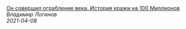 <!--2024-07-27 18:52:02-->
<div class="yb">
  <a class="nodecor" href="/posts.html?istoriya/on_sovershil_ograblenie_veka_istoriya_kraji_na_100_millionov">
    <img class="preview" data-videoid="-G-2Syo7hho" src="https://i.ytimg.com/vi/-G-2Syo7hho/hqdefault.jpg" align="middle" alt="">
  </a>
  <div class="inlbl text">
    <a class="nodecor" href="/posts.html?istoriya/on_sovershil_ograblenie_veka_istoriya_kraji_na_100_millionov">Он совершил ограбление века. История кражи на 100 Миллионов</a><br>
    <i class="smaller2">Владимир Логинов</i><br>
    <i class="smaller3">2021-04-08</i>
  </div>
</div>
